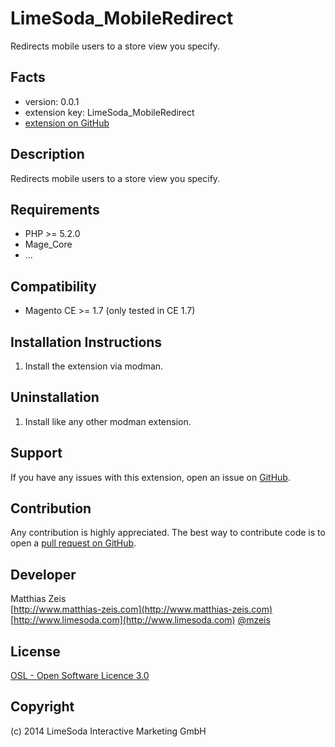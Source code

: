LimeSoda_MobileRedirect
=======================
Redirects mobile users to a store view you specify.

Facts
-----
- version: 0.0.1
- extension key: LimeSoda_MobileRedirect
- [extension on GitHub](https://github.com/LimeSoda/LimeSoda_MobileRedirect)

Description
-----------
Redirects mobile users to a store view you specify.

Requirements
------------
- PHP >= 5.2.0
- Mage_Core
- ...

Compatibility
-------------
- Magento CE >= 1.7 (only tested in CE 1.7)

Installation Instructions
-------------------------
1. Install the extension via modman.

Uninstallation
--------------
1. Install like any other modman extension.

Support
-------
If you have any issues with this extension, open an issue on [GitHub](https://github.com/LimeSoda/LimeSoda_MobileRedirect/issues).

Contribution
------------
Any contribution is highly appreciated. The best way to contribute code is to open a [pull request on GitHub](https://help.github.com/articles/using-pull-requests).

Developer
---------
Matthias Zeis  
[http://www.matthias-zeis.com](http://www.matthias-zeis.com)
[http://www.limesoda.com](http://www.limesoda.com)
[@mzeis](https://twitter.com/mzeis)

License
-------
[OSL - Open Software Licence 3.0](http://opensource.org/licenses/osl-3.0.php)

Copyright
---------
(c) 2014 LimeSoda Interactive Marketing GmbH
